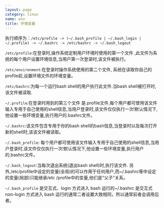 ```yaml
---
layout: page
category: linux
name: env
title: 环境变量
---
```



执行顺序为：`/etc/profile -> (~/.bash_profile | ~/.bash_login | ~/.profile) -> ~/.bashrc -> /etc/bashrc -> ~/.bash_logout`



`/etc/profile`:在登录时,操作系统定制用户环境时使用的第一个文件 ,此文件为系统的每个用户设置环境信息,当用户第一次登录时,该文件被执行。 

`/etc/environment`:在登录时操作系统使用的第二个文件, 系统在读取你自己的profile前,设置环境文件的环境变量。 

`/etc/bashrc`:为每一个运行bash shell的用户执行此文件.当bash shell被打开时,该文件被读取. 

`~/.profile`:在登录时用到的第三个文件 是.profile文件,每个用户都可使用该文件输入专用于自己使用的shell信息,当用户登录时,该文件仅仅执行一次!默认情况下,他设置一些环境变量,执行用户的.bashrc文件。 

`~/.bashrc`:该文件包含专用于你的bash shell的bash信息,当登录时以及每次打开新的shell时,该该文件被读取。 

`~/.bash_profile`: 每个用户都可使用该文件输入专用于自己使用的shell信息,当用户登录时,该文件仅仅执行一次!默认情况下,他设置一些环境变量,执行用户的.bashrc文件。 

`~/.bash_logout`:当每次退出系统(退出bash shell)时,执行该文件. 另外,/etc/profile中设定的变量(全局)的可以作用于任何用户,而~/.bashrc等中设定的变量(局部)只能继承/etc /profile中的变量,他们是"父子"关系。 

`~/.bash_profile` 是交互式、login 方式进入 bash 运行的~/.bashrc 是交互式 non-login 方式进入 bash 运行的通常二者设置大致相同，所以通常前者会调用后者。

